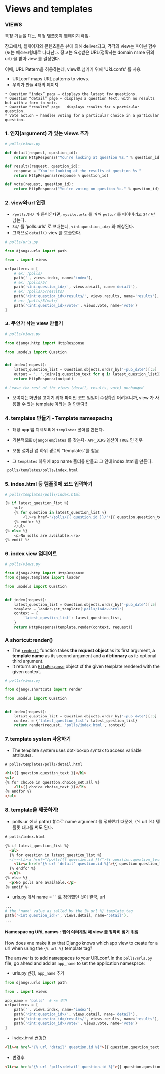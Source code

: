# Views and templates

### VIEWS

특정 기능을 하는, 특정 템플릿의 웹페이지 타입.

장고에서, 웹페이지와 콘텐츠들은 뷰에 의해 deliver되고, 각각의 view는 파이썬 함수(또는 메소드)형태로 나타난다. 장고는 요청받은 URL(정확히는 domain name 뒤의 url) 을 받아 view 를 결정한다.

이때, URL Pattern을 허용하는데, view로 넘기기 위해 'URLconfs' 를 사용.

- URLconf maps URL patterns to views.
- 우리가 만들 4개의 페이지

```
* Question “index” page – displays the latest few questions.
* Question “detail” page – displays a question text, with no results but with a form to vote.
* Question “results” page – displays results for a particular question.
* Vote action – handles voting for a particular choice in a particular question.
```



### 1. 인자(argument) 가 있는 views 추가

```python
# polls/views.py

def detail(request, question_id):
    return HttpResponse("You're looking at question %s." % question_id)

def results(request, question_id):
    response = "You're looking at the results of question %s."
    return HttpResponse(response % question_id)

def vote(request, question_id):
    return HttpResponse("You're voting on question %s." % question_id)
```



### 2. view와 url 연결

- `/polls/34/` 가 들어온다면, `mysite.urls` 를 거쳐 `polls/` 를 떼어버리고 `34/` 만 남는다.
- `34/` 를 'polls.urls' 로 보내는데, `<int:question_id>/` 와 매칭된다.
- 그러므로 `detail()` view 를 호출한다.

```python
# polls/urls.py

from django.urls import path

from . import views

urlpatterns = [
    # ex: /polls/
    path('', views.index, name='index'),
    # ex: /polls/5/
    path('<int:question_id>/', views.detail, name='detail'),
    # ex: /polls/5/results/
    path('<int:question_id>/results/', views.results, name='results'),
    # ex: /polls/5/vote/
    path('<int:question_id>/vote/', views.vote, name='vote'),
]
```



### 3. 무언가 하는 view 만들기

```python
# polls/views.py

from django.http import HttpResponse

from .models import Question


def index(request):
    latest_question_list = Question.objects.order_by('-pub_date')[:5]
    output = ', '.join([q.question_text for q in latest_question_list])
    return HttpResponse(output)

# Leave the rest of the views (detail, results, vote) unchanged
```

- 보여지는 화면을 고치기 위해 파이썬 코드 일일이 수정하긴 어려우니까, view 가 사용할 수 있는 template 이라는 걸 만들자!!



### 4. templates 만들기 - **Template namespacing**

- 해당 app 앱 디렉토리에 `templates` 폴더를 만든다.
- 기본적으로 `DjangoTemplates` 를 찾는다- `APP_DIRS` 옵션이 `TRUE` 인 경우
- 보통 설치된 앱 하위 경로의 "templates"를 찾음

- 그 `templates` 하위에 app name 폴더를 만들고 그 안에 index.html을 만든다.

```bash
 polls/templates/polls/index.html
```



### 5. index.html 등 템플릿에 코드 입력하기

```python
# polls/templates/polls/index.html

{% if latest_question_list %}
    <ul>
    {% for question in latest_question_list %}
        <li><a href="/polls/{{ question.id }}/">{{ question.question_text }}</a></li>
    {% endfor %}
    </ul>
{% else %}
    <p>No polls are available.</p>
{% endif %}
```



### 6. index view 업데이트

```python
# polls/views.py

from django.http import HttpResponse
from django.template import loader

from .models import Question


def index(request):
    latest_question_list = Question.objects.order_by('-pub_date')[:5]
    template = loader.get_template('polls/index.html')
    context = {
        'latest_question_list': latest_question_list,
    }
    return HttpResponse(template.render(context, request))
```



### A shortcut:render()

- The [`render()`](https://docs.djangoproject.com/en/3.2/topics/http/shortcuts/#django.shortcuts.render) function takes **the request object** as its first argument, **a template name** as its second argument and **a dictionary** as its optional third argument.
- It returns an [`HttpResponse`](https://docs.djangoproject.com/en/3.2/ref/request-response/#django.http.HttpResponse) object of the given template rendered with the given context.

```python
# polls/views.py

from django.shortcuts import render

from .models import Question


def index(request):
    latest_question_list = Question.objects.order_by('-pub_date')[:5]
    context = {'latest_question_list': latest_question_list}
    return render(request, 'polls/index.html', context)
```



### 7. template system 사용하기

- The template system uses dot-lookup syntax to access variable attributes.

```html
# polls/templates/polls/detail.html

<h1>{{ question.question_text }}</h1>
<ul>
{% for choice in question.choice_set.all %}
    <li>{{ choice.choice_text }}</li>
{% endfor %}
</ul>
```



### 8. template을 깨끗하게!

- polls.url 에서 path() 함수로 name argument 를 정의했기 때문에, {% url %} 템플릿 태그를 써도 된다.

```Html
# polls/index.html

{% if latest_question_list %}
  <ul>
  {% for question in latest_question_list %}
  <!--<li><a href="/polls/{{ question.id }}/">{{ question.question_text }}</a></li>-->
    <li><a href="{% url 'detail' question.id %}">{{ question.question_text }}</a></li>
  {% endfor %}
  </ul>
{% else %}
  <p>No polls are available.</p>
{% endif %}

```

- urls.py 에서 name = ' ' 로 정의했던 것이 결국, url 

```bash
...
# the 'name' value as called by the {% url %} template tag
path('<int:question_id>/', views.detail, name='detail'),
...
```



#### Namespacing URL names : 앱이 여러개일 때 view 를 정확히 찾기 위함

How does one make it so that Django knows which app view to create for a url when using the `{% url %}` template tag?

The answer is to add namespaces to your URLconf. In the `polls/urls.py` file, go ahead and add an `app_name` to set the application namespace:

- urls.py 변경, `app_name` 추가

```Python
from django.urls import path

from . import views

app_name = 'polls'  # <= 추가
urlpatterns = [
    path('', views.index, name='index'),
    path('<int:question_id>/', views.detail, name='detail'),
    path('<int:question_id>/results/', views.results, name='results'),
    path('<int:question_id>/vote/', views.vote, name='vote'),
]
```

- index.html 변경전

```html
<li><a href="{% url 'detail' question.id %}">{{ question.question_text }}</a></li>
```

- 변경후

```html
<li><a href="{% url 'polls:detail' question.id %}">{{ question.question_text }}</a></li>
```

